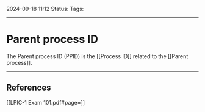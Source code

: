 2024-09-18 11:12
Status:
Tags:
___
# Parent process ID

The Parent process ID (PPID) is the [[Process ID]] related to the [[Parent process]].


___
## References
[[LPIC-1 Exam 101.pdf#page=]]